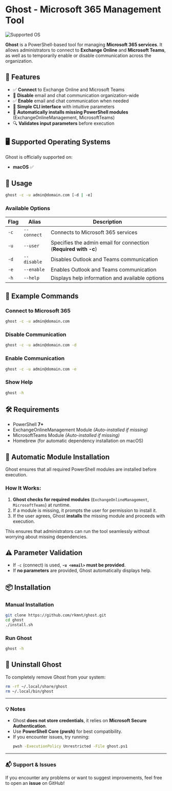 # Ghost - Microsoft 365 Management Tool

![Supported OS](https://img.shields.io/badge/Supported-macOS-blue?style=for-the-badge&logo=apple)

**Ghost** is a PowerShell-based tool for managing **Microsoft 365 services**. It allows administrators to connect to **Exchange Online** and **Microsoft Teams**, as well as to temporarily enable or disable communication across the organization.

## 🚀 Features

- ✅ **Connect** to Exchange Online and Microsoft Teams
- 🚫 **Disable** email and chat communication organization-wide
- ✅ **Enable** email and chat communication when needed
- 📌 **Simple CLI interface** with intuitive parameters
- 🔄 **Automatically installs missing PowerShell modules** (ExchangeOnlineManagement, MicrosoftTeams)
- 🔍 **Validates input parameters** before execution

## 🖥 Supported Operating Systems

Ghost is officially supported on:
- **macOS** ✅

## 🎯 Usage

```sh
ghost -c -u admin@domain.com [-d | -e]
```

### Available Options

| Flag | Alias | Description |
|------|-------|-------------|
| `-c` | `--connect` | Connects to Microsoft 365 services |
| `-u` | `--user` | Specifies the admin email for connection (**Required with -c**) |
| `-d` | `--disable` | Disables Outlook and Teams communication |
| `-e` | `--enable` | Enables Outlook and Teams communication |
| `-h` | `--help` | Displays help information and available options |

## 📌 Example Commands

### Connect to Microsoft 365
```sh
ghost -c -u admin@domain.com
```

### Disable Communication
```sh
ghost -c -u admin@domain.com -d
```

### Enable Communication
```sh
ghost -c -u admin@domain.com -e
```

### Show Help
```sh
ghost -h
```

## 🛠 Requirements

- PowerShell **7+**
- ExchangeOnlineManagement Module *(Auto-installed if missing)*
- MicrosoftTeams Module *(Auto-installed if missing)*
- Homebrew (for automatic dependency installation on macOS)

## 🔄 Automatic Module Installation
Ghost ensures that all required PowerShell modules are installed before execution.

### **How It Works:**
1. **Ghost checks for required modules** (`ExchangeOnlineManagement`, `MicrosoftTeams`) at runtime.
2. If a module is missing, it prompts the user for permission to install it.
3. If the user agrees, Ghost **installs** the missing module and proceeds with execution.

This ensures that administrators can run the tool seamlessly without worrying about missing dependencies.

## ⚠️ Parameter Validation
- If `-c` (connect) is used, **`-u <email>` must be provided**.
- If **no parameters** are provided, Ghost automatically displays help.

## 📦 Installation

### **Manual Installation**
```sh
git clone https://github.com/rkmnt/ghost.git
cd ghost
./install.sh
```

### **Run Ghost**
```sh
ghost -h
```

## 🔧 Uninstall Ghost
To completely remove Ghost from your system:
```sh
rm -rf ~/.local/share/ghost
rm ~/.local/bin/ghost
```

---

### **💡 Notes**
- Ghost **does not store credentials**, it relies on **Microsoft Secure Authentication**.
- Use **PowerShell Core (pwsh)** for best compatibility.
- If you encounter issues, try running:
  ```sh
  pwsh -ExecutionPolicy Unrestricted -File ghost.ps1
  ```

---
### **📬 Support & Issues**
If you encounter any problems or want to suggest improvements, feel free to open an **issue** on GitHub!
